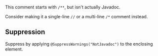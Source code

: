 This comment starts with `/**`, but isn't actually Javadoc.

Consider making it a single-line `//` or a multi-line `/*` comment instead.

## Suppression

Suppress by applying `@SuppressWarnings("NotJavadoc")` to the enclosing element.
